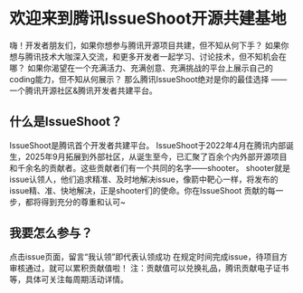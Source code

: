 # 欢迎来到腾讯IssueShoot开源共建基地
嗨！开发者朋友们，如果你想参与腾讯开源项目共建，但不知从何下手？
如果你想与腾讯技术大咖深入交流，和更多开发者一起学习、讨论技术，但不知机会在哪？
如果你渴望在一个充满活力、充满创意、充满挑战的平台上展示自己的coding能力，但不知从何展示？
那么腾讯IssueShoot绝对是你的最佳选择 —— 一个腾讯开源社区&腾讯开发者共建平台。
## 什么是IssueShoot？
IssueShoot是腾讯首个开发者共建平台。
IssueShoot于2022年4月在腾讯内部诞生，2025年9月拓展到外部社区，从诞生至今，已汇聚了百余个内外部开源项目和千余名的贡献者。这些贡献者们有一个共同的名字——shooter。
shooter就是issue认领人，他们追求精准、及时地解决issue，像箭中靶心一样，将发布的issue精、准、快地解决，正是shooter们的使命。你在IssueShoot 贡献的每一步，都将得到充分的尊重和认可~
## 我要怎么参与？
点击issue页面，留言“我认领”即代表认领成功
在规定时间完成issue，待项目方审核通过，就可以累积贡献值啦！
注：贡献值可以兑换礼品，腾讯贡献电子证书等，具体可关注每周期活动详情。

